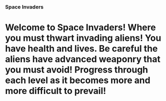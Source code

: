 ### Space Invaders
#	Welcome to Space Invaders! Where you must thwart invading aliens! You have health and lives. Be careful the aliens have advanced weaponry that you must avoid! Progress through each level as it becomes more and more difficult to prevail!

